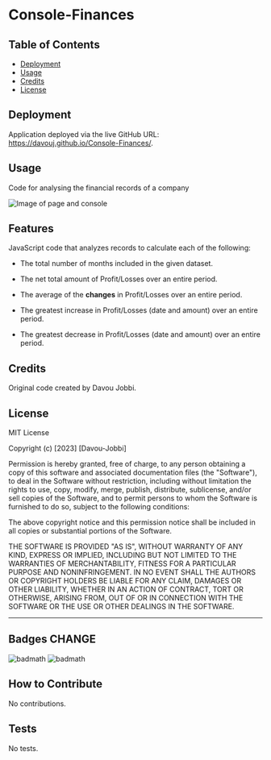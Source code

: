 # Console-Finances

## Table of Contents 

- [Deployment](#deployment)
- [Usage](#usage)
- [Credits](#credits)
- [License](#license)

## Deployment

Application deployed via the live GitHub URL: https://davouj.github.io/Console-Finances/.

## Usage

Code for analysing the financial records of a company

![Image of page and console](/assets/images/newportfoliogif.gif)

## Features

JavaScript code that analyzes records to calculate each of the following:

* The total number of months included in the given dataset.

* The net total amount of Profit/Losses over an entire period.

* The average of the **changes** in Profit/Losses over an entire period.

* The greatest increase in Profit/Losses (date and amount) over an entire period.

* The greatest decrease in Profit/Losses (date and amount) over an entire period.

## Credits

Original code created by Davou Jobbi.

## License

MIT License

Copyright (c) [2023] [Davou-Jobbi]

Permission is hereby granted, free of charge, to any person obtaining a copy
of this software and associated documentation files (the "Software"), to deal
in the Software without restriction, including without limitation the rights
to use, copy, modify, merge, publish, distribute, sublicense, and/or sell
copies of the Software, and to permit persons to whom the Software is
furnished to do so, subject to the following conditions:

The above copyright notice and this permission notice shall be included in all
copies or substantial portions of the Software.

THE SOFTWARE IS PROVIDED "AS IS", WITHOUT WARRANTY OF ANY KIND, EXPRESS OR
IMPLIED, INCLUDING BUT NOT LIMITED TO THE WARRANTIES OF MERCHANTABILITY,
FITNESS FOR A PARTICULAR PURPOSE AND NONINFRINGEMENT. IN NO EVENT SHALL THE
AUTHORS OR COPYRIGHT HOLDERS BE LIABLE FOR ANY CLAIM, DAMAGES OR OTHER
LIABILITY, WHETHER IN AN ACTION OF CONTRACT, TORT OR OTHERWISE, ARISING FROM,
OUT OF OR IN CONNECTION WITH THE SOFTWARE OR THE USE OR OTHER DEALINGS IN THE
SOFTWARE.

---

## Badges CHANGE

![badmath](https://img.shields.io/badge/HTML-8.2-blue)
![badmath](https://img.shields.io/badge/JS-91.8-orange)


## How to Contribute

No contributions.

## Tests

No tests.


